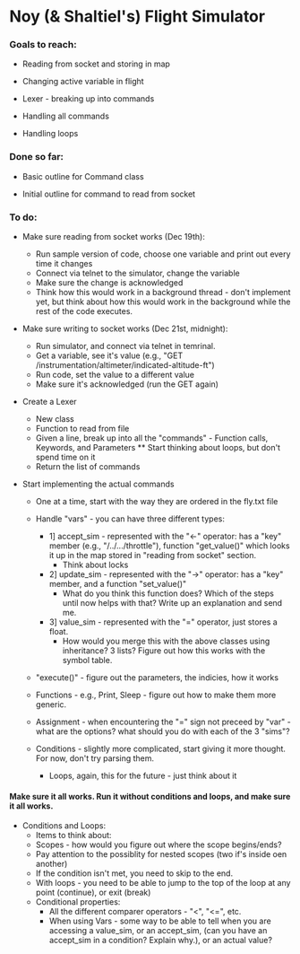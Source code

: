 # Noy (& Shaltiel's) Flight Simulator

### Goals to reach:

- Reading from socket and storing in map

- Changing active variable in flight

- Lexer - breaking up into commands

- Handling all commands

- Handling loops


### Done so far:

- Basic outline for Command class

- Initial outline for command to read from socket

### To do:

- Make sure reading from socket works (Dec 19th):

  * Run sample version of code, choose one variable and print out every time it changes
  * Connect via telnet to the simulator, change the variable
  * Make sure the change is acknowledged
  * Think how this would work in a background thread - don't implement yet, but think about how this would work in the background while the rest of the code executes.
  
- Make sure writing to socket works (Dec 21st, midnight):

  * Run simulator, and connect via telnet in temrinal. 
  * Get a variable, see it's value (e.g., "GET /instrumentation/altimeter/indicated-altitude-ft")
  * Run code, set the value to a different value
  * Make sure it's acknowledged (run the GET again)
  
- Create a Lexer 

  * New class
  * Function to read from file
  * Given a line, break up into all the "commands" - Function calls, Keywords, and Parameters
  ** Start thinking about loops, but don't spend time on it 
  * Return the list of commands
  
- Start implementing the actual commands

  * One at a time, start with the way they are ordered in the fly.txt file
  * Handle "vars" - you can have three different types:
  
    * 1] accept_sim - represented with the "<-" operator: has a "key" member (e.g., "/../.../throttle"), function "get_value()" which looks it up in the map stored in "reading from socket" section. 
      - Think about locks
    * 2] update_sim - represented with the "->" operator: has a "key" member, and a function "set_value()"
      - What do you think this function does? Which of the steps until now helps with that? Write up an explanation and send me.
    * 3] value_sim - represented with the "=" operator, just stores a float.
      - How would you merge this with the above classes using inheritance? 3 lists? Figure out how this works with the symbol table.
      
  * "execute()" - figure out the parameters, the indicies, how it works
  * Functions - e.g., Print, Sleep - figure out how to make them more generic.
  * Assignment - when encountering the "=" sign not preceed by "var" - what are the options? what should you do with each of the 3 "sims"?
  * Conditions - slightly more complicated, start giving it more thought. For now, don't try parsing them.
     - Loops, again, this for the future - just think about it
 
#### Make sure it all works. Run it without conditions and loops, and make sure it all works.
 
 - Conditions and Loops:
   * Items to think about: 
    -  Scopes - how would you figure out where the scope begins/ends?
      * Pay attention to the possiblity for nested scopes (two if's inside oen another)
      * If the condition isn't met, you need to skip to the end.
    - With loops - you need to be able to jump to the top of the loop at any point (continue), or exit (break)
    - Conditional properties:
      * All the different comparer operators - "<", "<=", etc.
      * When using Vars - some way to be able to tell when you are accessing a value_sim, or an accept_sim, (can you have an accept_sim in a condition? Explain why.), or an actual value?
   
   


